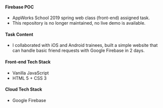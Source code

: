 #### Firebase POC

- AppWorks School 2019 spring web class (front-end) assigned task.
- This repository is no longer maintained, no live demo is available.

#### Task Content

- I collaborated with iOS and Android trainees, built a simple website that can handle basic friend requests with Google Firebase in 2 days.

#### Front-end Tech Stack

- Vanilla JavaScript
- HTML 5 + CSS 3

#### Cloud Tech Stack

- Google Firebase

